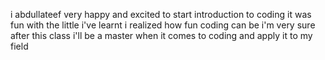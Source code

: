 i abdullateef very happy and excited to start introduction to coding it was fun 
with the little i've learnt i realized how fun coding can be
i'm very sure after this class i'll be a master when it comes to coding and apply it to my field
